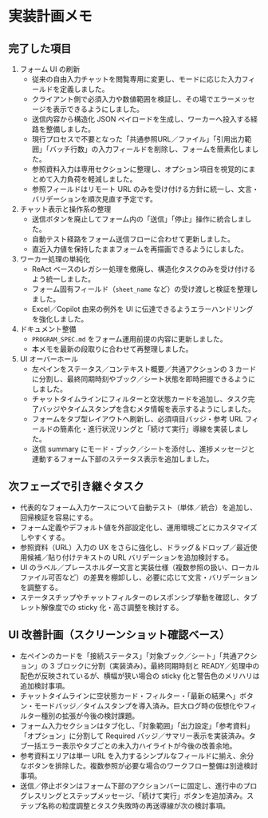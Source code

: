 ﻿# 実装計画メモ

## 完了した項目

1. フォーム UI の刷新  
   - 従来の自由入力チャットを閲覧専用に変更し、モードに応じた入力フィールドを定義しました。  
   - クライアント側で必須入力や数値範囲を検証し、その場でエラーメッセージを表示できるようにしました。  
   - 送信内容から構造化 JSON ペイロードを生成し、ワーカーへ投入する経路を整備しました。  
   - 現行プロセスで不要となった「共通参照URL／ファイル」「引用出力範囲」「バッチ行数」の入力フィールドを削除し、フォームを簡素化しました。  
   - 参照資料入力は専用セクションに整理し、オプション項目を視覚的にまとめて入力負荷を軽減しました。  
   - 参照フィールドはリモート URL のみを受け付ける方針に統一し、文言・バリデーションを順次見直す予定です。
2. チャット表示と操作系の整理  
   - 送信ボタンを廃止してフォーム内の「送信」「停止」操作に統合しました。  
   - 自動テスト経路をフォーム送信フローに合わせて更新しました。  
   - 直近入力値を保持したままフォームを再描画できるようにしました。
3. ワーカー処理の単純化  
   - ReAct ベースのレガシー処理を撤廃し、構造化タスクのみを受け付けるよう統一しました。  
   - フォーム固有フィールド（`sheet_name` など）の受け渡しと検証を整理しました。  
   - Excel／Copilot 由来の例外を UI に伝達できるようエラーハンドリングを強化しました。
4. ドキュメント整備  
   - `PROGRAM_SPEC.md` をフォーム運用前提の内容に更新しました。  
   - 本メモを最新の段取りに合わせて再整理しました。
5. UI オーバーホール  
   - 左ペインをステータス／コンテキスト概要／共通アクションの 3 カードに分割し、最終同期時刻やブック／シート状態を即時把握できるようにしました。  
   - チャットタイムラインにフィルターと空状態カードを追加し、タスク完了バッジやタイムスタンプを含むメタ情報を表示するようにしました。  
   - フォームをタブ型レイアウトへ刷新し、必須項目バッジ・参考 URL フィールドの簡素化・進行状況リングと「続けて実行」導線を実装しました。  
   - 送信 summary にモード・ブック／シートを添付し、進捗メッセージと連動するフォーム下部のステータス表示を追加しました。  

## 次フェーズで引き継ぐタスク

- 代表的なフォーム入力ケースについて自動テスト（単体／統合）を追加し、回帰検証を容易にする。  
- フォーム定義やデフォルト値を外部設定化し、運用環境ごとにカスタマイズしやすくする。  
- 参照資料（URL）入力の UX をさらに強化し、ドラッグ＆ドロップ／最近使用候補／貼り付けテキストの URL バリデーションを追加検討する。  
- UI のラベル／プレースホルダー文言と実装仕様（複数参照の扱い、ローカルファイル可否など）の差異を棚卸しし、必要に応じて文言・バリデーションを調整する。  
- ステータスチップやチャットフィルターのレスポンシブ挙動を確認し、タブレット解像度での sticky 化・高さ調整を検討する。


## UI 改善計画（スクリーンショット確認ベース）

- 左ペインのカードを「接続ステータス」「対象ブック／シート」「共通アクション」の 3 ブロックに分割（実装済み）。最終同期時刻と READY／処理中の配色が反映されているが、横幅が狭い場合の sticky 化と警告色のメリハリは追加検討事項。  
- チャットタイムラインに空状態カード・フィルター・「最新の結果へ」ボタン・モードバッジ／タイムスタンプを導入済み。巨大ログ時の仮想化やフィルター種別の拡張が今後の検討課題。  
- フォーム入力セクションはタブ化し、「対象範囲」「出力設定」「参考資料」「オプション」に分割して Required バッジ／サマリー表示を実装済み。タブ一括エラー表示やタブごとの未入力ハイライトが今後の改善余地。  
- 参考資料エリアは単一 URL を入力するシンプルなフィールドに揃え、余分なボタンを排除した。複数参照が必要な場合のワークフロー整備は別途検討事項。  
- 送信／停止ボタンはフォーム下部のアクションバーに固定し、進行中のプログレスリングとステップメッセージ、「続けて実行」ボタンを追加済み。ステップ名称の粒度調整とタスク失敗時の再送導線が次の検討事項。
